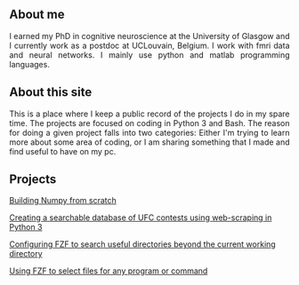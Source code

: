 ## About me
<div style="text-align: justify">
<p>I earned my PhD in cognitive neuroscience at the University of Glasgow and I
currently work as a postdoc at UCLouvain, Belgium. I work with fmri data and
neural networks. I mainly use python and matlab programming languages.</p>
</div>

## About this site
<div style="text-align: justify">
<p>This is a place where I keep a public record of the projects I do in my
spare time. The projects are focused on coding in Python 3 and Bash. The
reason for doing a given project falls into two categories: Either I'm trying
to learn more about some area of coding, or I am sharing something that I made
and find useful to have on my pc.</p>
</div>

## Projects
[Building Numpy from scratch](./numpy_from_scratch/numpy_from_scratch.md)

[Creating a searchable database of UFC contests using web-scraping in Python
3](./ufc_database/ufc_database.md)

[Configuring FZF to search useful directories beyond the current working
directory](./fzf_search_dirs/fzf_search_dirs.md)

[Using FZF to select files for any program or
command](./fzf_launcher/fzf_launcher.md)
